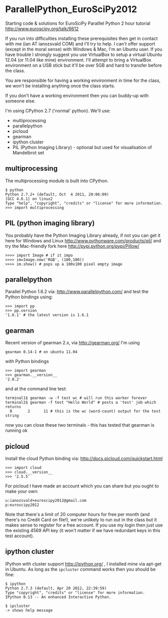 ParallelPython_EuroSciPy2012
============================

Starting code &amp; solutions for EuroSciPy Paralllel Python 2 hour tutorial
http://www.euroscipy.org/talk/6612

If you run into difficulties installing these prerequisites then get in contact with me (ian AT ianozsvald COM) and I'll try to help. I can't offer support (except in the moral sense) with Windows & Mac, I'm an Ubuntu user. If you have trouble I strongly suggest you use VirtualBox to setup a virtual Ubuntu 12.04 (or 11.04 like mine) environment. I'll attempt to bring a VirtualBox environment on a USB stick but it'll be over 5GB and hard to transfer before the class.

You are responsible for having a working environment in time for the class, we won't be installing anything once the class starts.

If you don't have a working environment then you can buddy-up with someone else.

I'm using CPython 2.7 ('normal' python). We'll use:
* multiprocessing
* parallelpython
* picloud
* gearman
* ipython cluster
* PIL (Python Imaging Library) - optional but used for visualisation of Mandelbrot set

multiprocessing
---------------
The multiprocessing module is built into CPython.

    $ python
    Python 2.7.2+ (default, Oct  4 2011, 20:06:09) 
    [GCC 4.6.1] on linux2
    Type "help", "copyright", "credits" or "license" for more information.
    >>> import multiprocessing

PIL (python imaging library)
----------------------------

You probably have the Python Imaging Library already, if not you can get it here for Windows and Linux http://www.pythonware.com/products/pil/ and try the Mac-friendly fork here http://pypi.python.org/pypi/Pillow/

    >>>> import Image # if it impo
    >>>> im=Image.new('RGB', (100,100))
    >>>> im.show() # pops up a 100x100 pixel empty image

parallelpython
--------------

Parallel Python 1.6.2 via: http://www.parallelpython.com/ and test the Python bindings using:

    >>> import pp
    >>> pp.version
    '1.6.1' # the latest version is 1.6.1

gearman
-------

Recent version of gearman 2.x, via http://gearman.org/ I'm using

    gearman 0.14-1 # on ubuntu 11.04

with Python bindings

    >>> import gearman
    >>> gearman.__version__
    '2.0.2'

and at the command line test:

    terminal1$ gearman -w -f test wc # will run this worker forever
    terminal2$ gearman -f test "Hello World" # posts a 'test' job which returns
      0       2      11 # this is the wc (word-count) output for the test string

now you can close these two terminals - this has tested that gearman is running ok

picloud
-------

Install the cloud Python binding via: http://docs.picloud.com/quickstart.html

    >>> import cloud
    >>> cloud.__version__
    >>> '2.5.5'

For picloud I have made an account which you can share but you ought to make your own:

    u:ianozsvald+euroscipy2012@gmail.com
    p:euroscipy2012

Note that there's a limit of 20 computer hours for free per month (and there's no Credit Card on file!), we're unlikely to run out in the class but it makes sense to register for a free account. If you use my login then just use the existing 4569 API key (it won't matter if we have redundant keys in this test account).

ipython cluster
---------------

IPython with cluster support http://ipython.org/ , I installed mine via apt-get in Ubuntu. As long as the ```ipcluster``` command works then you should be fine:

    $ ipython
    Python 2.7.3 (default, Apr 20 2012, 22:39:59) 
    Type "copyright", "credits" or "license" for more information.
    IPython 0.13 -- An enhanced Interactive Python.

    $ ipcluster
    -> shows help message
